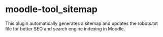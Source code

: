 # moodle-tool_sitemap
This plugin automatically generates a sitemap and updates the robots.txt file for better SEO and search engine indexing in Moodle.
